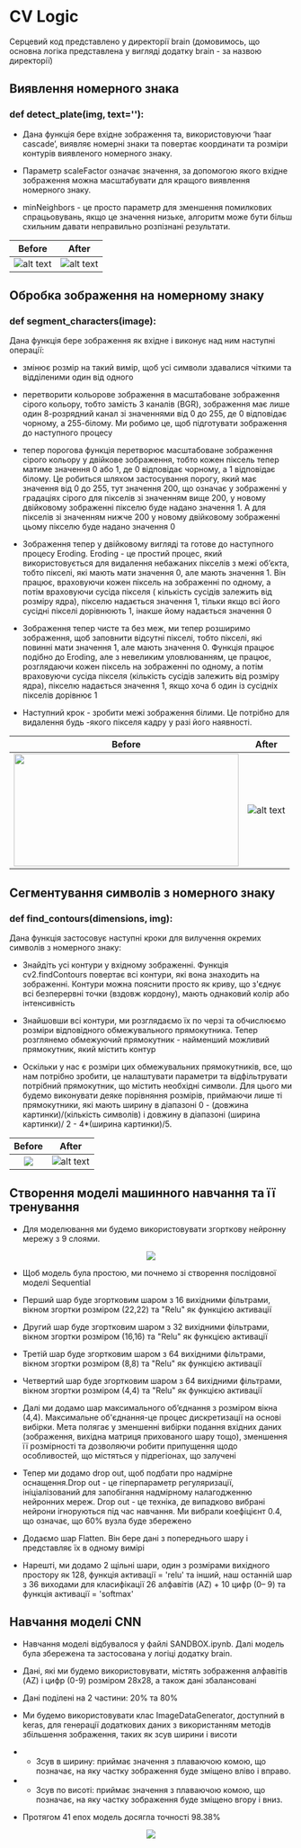 # CV Logic 

Серцевий код представлено у директорії brain (домовимось, що основна логіка представлена у вигляді додатку brain - за назвою директорії)
## Виявлення номерного знака

### def detect_plate(img, text=''):

* Дана функція бере вхідне зображення та, використовуючи ‘haar cascade’, виявляє номерні знаки та повертає координати та розміри контурів виявленого номерного знаку.

* Параметр scaleFactor означає значення, за допомогою якого вхідне зображення можна масштабувати для кращого виявлення номерного знаку.

* minNeighbors - це просто параметр для зменшення помилкових спрацьовувань, якщо це значення низьке, алгоритм може бути більш схильним давати неправильно розпізнані результати. 

Before             |  After
:-------------------------:|:-------------------------:
![alt text](img_for_readme/car.jpeg) | ![alt text](img_for_readme/detected_plate_image.jpg)

## Обробка зображення на номерному знаку

###  def segment_characters(image):

Дана функція бере зображення як вхідне і виконує над ним наступні операції:

* змінює розмір на такий вимір, щоб усі символи здавалися чіткими та відділеними один від одного

* перетворити кольорове зображення в масштабоване зображення сірого кольору, тобто замість 3 каналів (BGR), зображення має лише один 8-розрядний канал зі значеннями від 0 до 255, де 0 відповідає чорному, а 255-білому. Ми робимо це, щоб підготувати зображення до наступного процесу

* тепер порогова функція перетворює масштабоване зображення сірого кольору у двійкове зображення, тобто кожен піксель тепер матиме значення 0 або 1, де 0 відповідає чорному, а 1 відповідає білому. Це робиться шляхом застосування порогу, який має значення від 0 до 255, тут значення 200, що означає у зображенні у градаціях сірого для пікселів зі значенням вище 200, у новому двійковому зображенні пікселю буде надано значення 1. А для пікселів зі значенням нижче 200 у новому двійковому зображенні цьому пікселю буде надано значення 0

* Зображення тепер у двійковому вигляді та готове до наступного процесу  Eroding. Eroding - це простий процес, який використовується для видалення небажаних пікселів з межі об’єкта, тобто пікселі, які мають мати значення 0, але мають значення 1. Він працює, враховуючи кожен піксель на зображенні по одному, а потім враховуючи сусіда пікселя ( кількість сусідів залежить від розміру ядра), пікселю надається значення 1, тільки якщо всі його сусідні пікселі дорівнюють 1, інакше йому надається значення 0

* Зображення тепер чисте та без меж, ми тепер розширимо зображення, щоб заповнити відсутні пікселі, тобто пікселі, які повинні мати значення 1, але мають значення 0. Функція працює подібно до Eroding, але з невеликим уловлюванням, це працює, розглядаючи кожен піксель на зображенні по одному, а потім враховуючи сусіда пікселя (кількість сусідів залежить від розміру ядра), пікселю надається значення 1, якщо хоча б один із сусідніх пікселів дорівнює 1

* Наступний крок - зробити межі зображення білими. Це потрібно для видалення будь -якого пікселя кадру у разі його наявності.

<p align="center">

Before             |  After
:-------------------------:|:-------------------------:
<img src="img_for_readme/detected_plate_image.jpg" width="400" height="200" /> | ![alt text](img_for_readme/contour.jpg)

</p>

## Сегментування символів з номерного знаку

### def find_contours(dimensions, img):

Дана функція застосовує наступні кроки для вилучення окремих символів з номерного знаку:

* Знайдіть усі контури у вхідному зображенні. Функція cv2.findContours повертає всі контури, які вона знаходить на зображенні. Контури можна пояснити просто як криву, що з'єднує всі безперервні точки (вздовж кордону), мають однаковий колір або інтенсивність 

* Знайшовши всі контури, ми розглядаємо їх по черзі та обчислюємо розміри відповідного обмежувального прямокутника. Тепер розглянемо обмежуючий прямокутник - найменший можливий прямокутник, який містить контур

* Оскільки у нас є розміри цих обмежувальних прямокутників, все, що нам потрібно зробити, це налаштувати параметри та відфільтрувати потрібний прямокутник, що містить необхідні символи. Для цього ми будемо виконувати деяке порівняння розмірів, приймаючи лише ті прямокутники, які мають ширину в діапазоні 0 - (довжина картинки)/(кількість символів) і довжину в діапазоні (ширина картинки)/ 2 - 4*(ширина картинки)/5.

<p align="center">

Before             |  After
:-------------------------:|:-------------------------:
<img src="img_for_readme/contour.jpg"/> | ![alt text](img_for_readme/detected_each_char.jpg)

</p>

## Створення моделі машинного навчання та її тренування 

* Для моделювання ми будемо використовувати згорткову нейронну мережу з 9 слоями.

<p align="center"><img src="img_for_readme/model.png"/></p>

* Щоб модель була простою, ми почнемо зі створення послідовної моделі Sequential

* Перший шар буде згортковим шаром з 16 вихідними фільтрами, вікном згортки розміром (22,22) та "Relu" як функцією активації

* Другий шар буде згортковим шаром з 32 вихідними фільтрами, вікном згортки розміром (16,16) та "Relu" як функцією активації

* Третій шар буде згортковим шаром з 64 вихідними фільтрами, вікном згортки розміром (8,8) та "Relu" як функцією активації

* Четвертий шар буде згортковим шаром з 64 вихідними фільтрами, вікном згортки розміром (4,4) та "Relu" як функцією активації 

* Далі ми додамо шар максимального об’єднання з розміром вікна (4,4). Максимальне об'єднання-це процес дискретизації на основі вибірки. Мета полягає у зменшенні вибірки подання вхідних даних (зображення, вихідна матриця прихованого шару тощо), зменшення її розмірності та дозволяючи робити припущення щодо особливостей, що містяться у підрегіонах, що залучені

* Тепер ми додамо drop out, щоб подбати про надмірне оснащення.Drop out - це гіперпараметр регуляризації, ініціалізований для запобігання надмірному налагодженню нейронних мереж. Drop out - це техніка, де випадково вибрані нейрони ігноруються під час навчання. Ми вибрали коефіцієнт 0.4, що означає, що 60% вузла буде збережено

* Додаємо шар Flatten. Він бере дані з попереднього шару і представляє їх в одному вимірі

* Нарешті, ми додамо 2 щільні шари, один з розмірами вихідного простору як 128, функція активації = 'relu' та інший, наш останній шар з 36 виходами для класифікації 26 алфавітів (AZ) + 10 цифр (0– 9) та функція активації = 'softmax' 

## Навчання моделі CNN

* Навчання моделі відбувалося у файлі SANDBOX.ipynb. Далі модель була збережена та застосована у логіці додатку brain.

* Дані, які ми будемо використовувати, містять зображення алфавітів (AZ) і цифр (0-9) розміром 28x28, а також дані збалансовані

* Дані поділені на 2 частини: 20% та 80%

* Ми будемо використовувати клас ImageDataGenerator, доступний в keras, для генерації додаткових даних з використанням методів збільшення зображення, таких як зсув ширини і висоти
 
* * Зсув в ширину: приймає значення з плаваючою комою, що позначає, на яку частку зображення буде зміщено вліво і вправо.

* * Зсув по висоті: приймає значення з плаваючою комою, що позначає, на яку частку зображення буде зміщено вгору і вниз.

*  Протягом 41 епох модель досягла точності 98.38%

<p align="center"><img src="img_for_readme/epohs.png"/></p>
